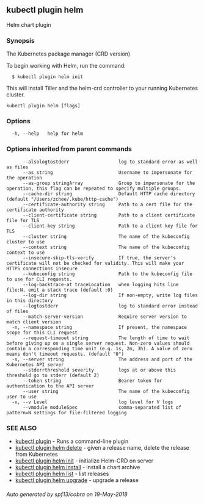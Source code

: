 ## kubectl plugin helm

Helm chart plugin

### Synopsis

The Kubernetes package manager (CRD version) 

To begin working with Helm, run the command: 

      $ kubectl plugin helm init
  
This will install Tiller and the helm-crd controller to your running Kubernetes cluster.

```
kubectl plugin helm [flags]
```

### Options

```
  -h, --help   help for helm
```

### Options inherited from parent commands

```
      --alsologtostderr                  log to standard error as well as files
      --as string                        Username to impersonate for the operation
      --as-group stringArray             Group to impersonate for the operation, this flag can be repeated to specify multiple groups.
      --cache-dir string                 Default HTTP cache directory (default "/Users/zchee/.kube/http-cache")
      --certificate-authority string     Path to a cert file for the certificate authority
      --client-certificate string        Path to a client certificate file for TLS
      --client-key string                Path to a client key file for TLS
      --cluster string                   The name of the kubeconfig cluster to use
      --context string                   The name of the kubeconfig context to use
      --insecure-skip-tls-verify         If true, the server's certificate will not be checked for validity. This will make your HTTPS connections insecure
      --kubeconfig string                Path to the kubeconfig file to use for CLI requests.
      --log-backtrace-at traceLocation   when logging hits line file:N, emit a stack trace (default :0)
      --log-dir string                   If non-empty, write log files in this directory
      --logtostderr                      log to standard error instead of files
      --match-server-version             Require server version to match client version
  -n, --namespace string                 If present, the namespace scope for this CLI request
      --request-timeout string           The length of time to wait before giving up on a single server request. Non-zero values should contain a corresponding time unit (e.g. 1s, 2m, 3h). A value of zero means don't timeout requests. (default "0")
  -s, --server string                    The address and port of the Kubernetes API server
      --stderrthreshold severity         logs at or above this threshold go to stderr (default 2)
      --token string                     Bearer token for authentication to the API server
      --user string                      The name of the kubeconfig user to use
  -v, --v Level                          log level for V logs
      --vmodule moduleSpec               comma-separated list of pattern=N settings for file-filtered logging
```

### SEE ALSO

* [kubectl plugin](kubectl_plugin.md)	 - Runs a command-line plugin
* [kubectl plugin helm delete](kubectl_plugin_helm_delete.md)	 - given a release name, delete the release from Kubernetes
* [kubectl plugin helm init](kubectl_plugin_helm_init.md)	 - initialize Helm-CRD on server
* [kubectl plugin helm install](kubectl_plugin_helm_install.md)	 - install a chart archive
* [kubectl plugin helm list](kubectl_plugin_helm_list.md)	 - list releases
* [kubectl plugin helm upgrade](kubectl_plugin_helm_upgrade.md)	 - upgrade a release

###### Auto generated by spf13/cobra on 19-May-2018
